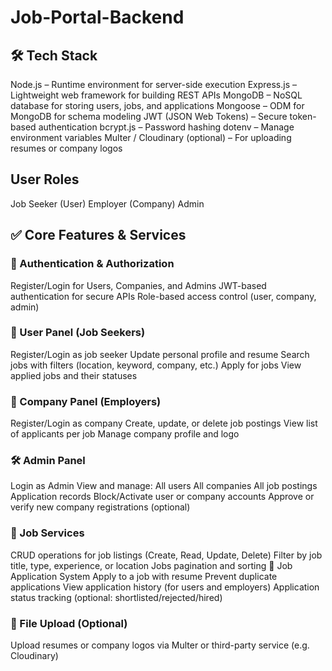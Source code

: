 # Job-Portal-Backend

## 🛠️ Tech Stack
Node.js – Runtime environment for server-side execution
Express.js – Lightweight web framework for building REST APIs
MongoDB – NoSQL database for storing users, jobs, and applications
Mongoose – ODM for MongoDB for schema modeling
JWT (JSON Web Tokens) – Secure token-based authentication
bcrypt.js – Password hashing
dotenv – Manage environment variables
Multer / Cloudinary (optional) – For uploading resumes or company logos

## User Roles
Job Seeker (User)
Employer (Company)
Admin

## ✅ Core Features & Services

### 🔐 Authentication & Authorization
Register/Login for Users, Companies, and Admins
JWT-based authentication for secure APIs
Role-based access control (user, company, admin)

### 👤 User Panel (Job Seekers)
Register/Login as job seeker
Update personal profile and resume
Search jobs with filters (location, keyword, company, etc.)
Apply for jobs
View applied jobs and their statuses

### 🏢 Company Panel (Employers)
Register/Login as company
Create, update, or delete job postings
View list of applicants per job
Manage company profile and logo

### 🛠 Admin Panel
Login as Admin
View and manage:
All users
All companies
All job postings
Application records
Block/Activate user or company accounts
Approve or verify new company registrations (optional)

### 💼 Job Services
CRUD operations for job listings (Create, Read, Update, Delete)
Filter by job title, type, experience, or location
Jobs pagination and sorting
📄 Job Application System
Apply to a job with resume
Prevent duplicate applications
View application history (for users and employers)
Application status tracking (optional: shortlisted/rejected/hired)

### 📁 File Upload (Optional)
Upload resumes or company logos via Multer or third-party service (e.g. Cloudinary)
